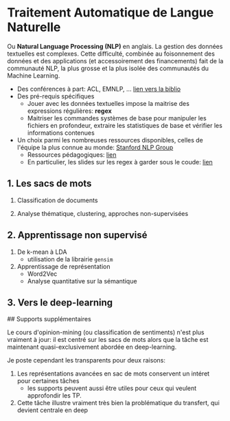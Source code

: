 # Traitement Automatique de Langue Naturelle

Ou **Natural Language Processing (NLP)** en anglais. La gestion des données textuelles est complexes. Cette difficulté, combinée au foisonnement des données et des applications (et accessoirement des financements) fait de la communauté NLP, la plus grosse et la plus isolée des communautés du Machine Learning.

* Des conférences à part: ACL, EMNLP, ... [lien vers la biblio](https://aclanthology.org)
* Des pré-requis spécifiques
    * Jouer avec les données textuelles impose la maitrise des expressions régulières: **regex**
    * Maitriser les commandes systèmes de base pour manipuler les fichiers en profondeur, extraire les statistiques de base et vérifier les informations contenues
* Un choix parmi les nombreuses ressources disponibles, celles de l'équipe la plus connue au monde: [Stanford NLP Group](https://nlp.stanford.edu)
    * Ressources pédagogiques: [lien](https://nlp.stanford.edu/teaching/)
    * En particulier, les slides sur les regex à garder sous le coude: [lien](https://web.stanford.edu/class/cs124/lec/124-2021-UnixForPoets.pdf)


## 1. Les sacs de mots

1. Classification de documents

2. Analyse thématique, clustering, approches non-supervisées

## 2. Apprentissage non supervisé

1. De k-mean à LDA
    * utilisation de la librairie `gensim`
2. Apprentissage de représentation
    * Word2Vec
    * Analyse quantitative sur la sémantique

## 3. Vers le deep-learning


## Supports supplémentaires

Le cours d'opinion-mining (ou classification de sentiments) n'est plus vraiment à jour: il est centré sur les sacs de mots alors que la tâche est maintenant quasi-exclusivement abordée en deep-learning. 

Je poste cependant les transparents pour deux raisons:

1. Les représentations avancées en sac de mots conservent un intéret pour certaines tâches
    * les supports peuvent aussi être utiles pour ceux qui veulent approfondir les TP.
2. Cette tâche illustre vraiment très bien la problématique du transfert, qui devient centrale en deep